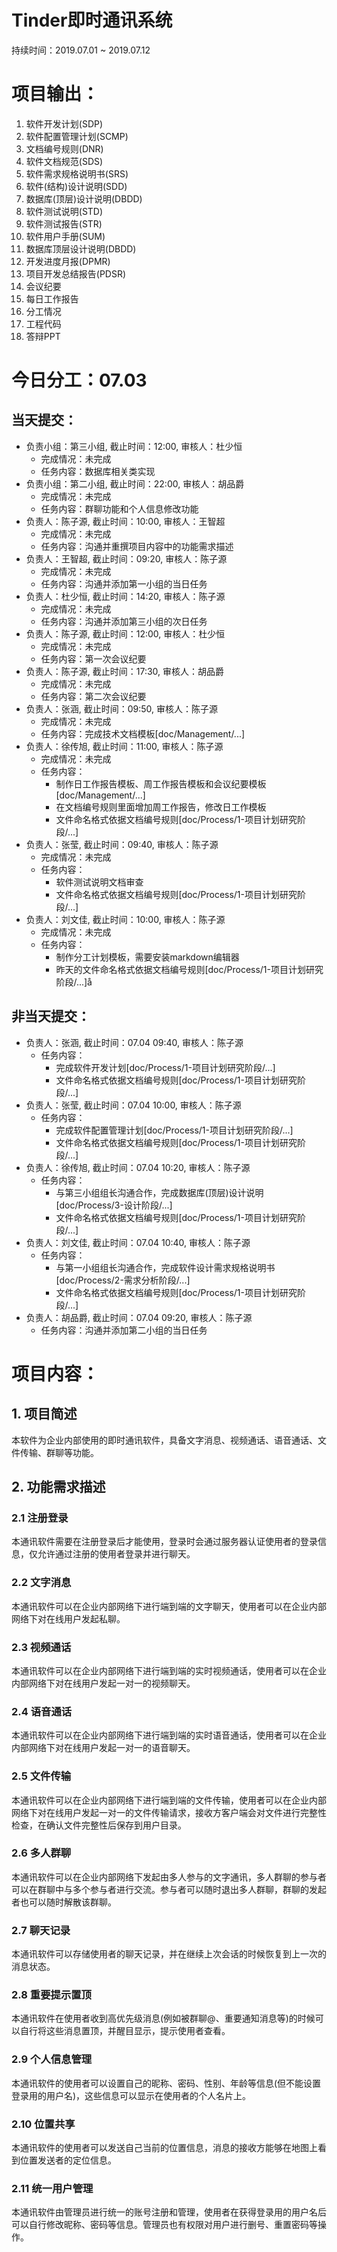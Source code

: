 # Tinder即时通讯系统

持续时间：2019.07.01 ~ 2019.07.12

# 项目输出：

1. 软件开发计划(SDP)
2. 软件配置管理计划(SCMP)
3. 文档编号规则(DNR)
4. 软件文档规范(SDS)
5. 软件需求规格说明书(SRS)
6. 软件(结构)设计说明(SDD)
7. 数据库(顶层)设计说明(DBDD)
8. 软件测试说明(STD)
9. 软件测试报告(STR)
10. 软件用户手册(SUM)
11. 数据库顶层设计说明(DBDD)
12. 开发进度月报(DPMR)
13. 项目开发总结报告(PDSR)
14. 会议纪要
15. 每日工作报告
16. 分工情况
17. 工程代码
18. 答辩PPT 

# 今日分工：07.03

## 当天提交：
- 负责小组：第三小组, 截止时间：12:00, 审核人：杜少恒
    - 完成情况：未完成
    - 任务内容：数据库相关类实现
- 负责小组：第二小组, 截止时间：22:00, 审核人：胡品爵
    - 完成情况：未完成
    - 任务内容：群聊功能和个人信息修改功能
- 负责人：陈子源, 截止时间：10:00, 审核人：王智超
    - 完成情况：未完成
    - 任务内容：沟通并重撰项目内容中的功能需求描述
- 负责人：王智超, 截止时间：09:20, 审核人：陈子源
    - 完成情况：未完成
    - 任务内容：沟通并添加第一小组的当日任务
- 负责人：杜少恒, 截止时间：14:20, 审核人：陈子源
    - 完成情况：未完成
    - 任务内容：沟通并添加第三小组的次日任务
- 负责人：陈子源, 截止时间：12:00, 审核人：杜少恒
    - 完成情况：未完成
    - 任务内容：第一次会议纪要
- 负责人：陈子源, 截止时间：17:30, 审核人：胡品爵
    - 完成情况：未完成
    - 任务内容：第二次会议纪要
- 负责人：张涵, 截止时间：09:50, 审核人：陈子源
    - 完成情况：未完成
    - 任务内容：完成技术文档模板[doc/Management/...]
- 负责人：徐传旭, 截止时间：11:00, 审核人：陈子源
    - 完成情况：未完成
    - 任务内容：
        - 制作日工作报告模板、周工作报告模板和会议纪要模板[doc/Management/...]
        - 在文档编号规则里面增加周工作报告，修改日工作模板
        - 文件命名格式依据文档编号规则[doc/Process/1-项目计划研究阶段/...]
- 负责人：张莹, 截止时间：09:40, 审核人：陈子源
    - 完成情况：未完成
    - 任务内容：
        - 软件测试说明文档审查
        - 文件命名格式依据文档编号规则[doc/Process/1-项目计划研究阶段/...]
- 负责人：刘文佳, 截止时间：10:00, 审核人：陈子源
    - 完成情况：未完成
    - 任务内容：
        - 制作分工计划模板，需要安装markdown编辑器
        - 昨天的文件命名格式依据文档编号规则[doc/Process/1-项目计划研究阶段/...]å

## 非当天提交：
- 负责人：张涵, 截止时间：07.04 09:40, 审核人：陈子源
    - 任务内容：
        - 完成软件开发计划[doc/Process/1-项目计划研究阶段/...]
        - 文件命名格式依据文档编号规则[doc/Process/1-项目计划研究阶段/...]
- 负责人：张莹, 截止时间：07.04 10:00, 审核人：陈子源
    - 任务内容：
        - 完成软件配置管理计划[doc/Process/1-项目计划研究阶段/...]
        - 文件命名格式依据文档编号规则[doc/Process/1-项目计划研究阶段/...]
- 负责人：徐传旭, 截止时间：07.04 10:20, 审核人：陈子源
    - 任务内容：
        - 与第三小组组长沟通合作，完成数据库(顶层)设计说明[doc/Process/3-设计阶段/...]
        - 文件命名格式依据文档编号规则[doc/Process/1-项目计划研究阶段/...]
- 负责人：刘文佳, 截止时间：07.04 10:40, 审核人：陈子源
    - 任务内容：
        - 与第一小组组长沟通合作，完成软件设计需求规格说明书[doc/Process/2-需求分析阶段/...]
        - 文件命名格式依据文档编号规则[doc/Process/1-项目计划研究阶段/...]
- 负责人：胡品爵, 截止时间：07.04 09:20, 审核人：陈子源
    - 任务内容：沟通并添加第二小组的当日任务

# 项目内容：

## 1. 项目简述
本软件为企业内部使用的即时通讯软件，具备文字消息、视频通话、语音通话、文件传输、群聊等功能。

## 2. 功能需求描述
### 2.1 注册登录
本通讯软件需要在注册登录后才能使用，登录时会通过服务器认证使用者的登录信息，仅允许通过注册的使用者登录并进行聊天。
### 2.2 文字消息
本通讯软件可以在企业内部网络下进行端到端的文字聊天，使用者可以在企业内部网络下对在线用户发起私聊。
### 2.3 视频通话
本通讯软件可以在企业内部网络下进行端到端的实时视频通话，使用者可以在企业内部网络下对在线用户发起一对一的视频聊天。
### 2.4 语音通话
本通讯软件可以在企业内部网络下进行端到端的实时语音通话，使用者可以在企业内部网络下对在线用户发起一对一的语音聊天。
### 2.5 文件传输
本通讯软件可以在企业内部网络下进行端到端的文件传输，使用者可以在企业内部网络下对在线用户发起一对一的文件传输请求，接收方客户端会对文件进行完整性检查，在确认文件完整性后保存到用户目录。
### 2.6 多人群聊
本通讯软件可以在企业内部网络下发起由多人参与的文字通讯，多人群聊的参与者可以在群聊中与多个参与者进行交流。参与者可以随时退出多人群聊，群聊的发起者也可以随时解散该群聊。
### 2.7 聊天记录
本通讯软件可以存储使用者的聊天记录，并在继续上次会话的时候恢复到上一次的消息状态。
### 2.8 重要提示置顶
本通讯软件在使用者收到高优先级消息(例如被群聊@、重要通知消息等)的时候可以自行将这些消息置顶，并醒目显示，提示使用者查看。
### 2.9 个人信息管理
本通讯软件的使用者可以设置自己的昵称、密码、性别、年龄等信息(但不能设置登录用的用户名)，这些信息可以显示在使用者的个人名片上。
### 2.10 位置共享
本通讯软件的使用者可以发送自己当前的位置信息，消息的接收方能够在地图上看到位置发送者的定位信息。
### 2.11 统一用户管理
本通讯软件由管理员进行统一的账号注册和管理，使用者在获得登录用的用户名后可以自行修改昵称、密码等信息。管理员也有权限对用户进行删号、重置密码等操作。

